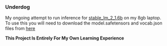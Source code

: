 ### Underdog

My ongoing attempt to run inference for [stable_lm_2_1.6b](https://huggingface.co/stabilityai/stablelm-2-1_6b) on my 8gb laptop.
To use this you will need to download the model.safetensors and vocab.json files from [here](https://huggingface.co/stabilityai/stablelm-2-1_6b/tree/main)


**This Project Is Entirely For My Own Learning Experience**
